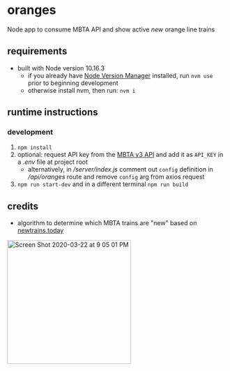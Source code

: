 # oranges
Node app to consume MBTA API and show active _new_ orange line trains

## requirements
* built with Node version 10.16.3
    * if you already have [Node Version Manager](https://github.com/nvm-sh/nvm) installed, run `nvm use` prior to beginning development
    * otherwise install nvm, then run: `nvm i`

## runtime instructions

### development
1. `npm install`
2. optional: request API key from the [MBTA v3 API](https://api-v3.mbta.com/docs/swagger/index.html) and add it as `API_KEY` in a _.env_ file at project root
    * alternatively, in _/server/index.js_ comment out `config` definition in _/api/oranges_ route and remove `config` arg from axios request
3. `npm run start-dev` and in a different terminal `npm run build`

## credits
* algorithm to determine which MBTA trains are "new" based on [newtrains.today](https://newtrains.today/)

<img width="284" alt="Screen Shot 2020-03-22 at 9 05 01 PM" src="https://user-images.githubusercontent.com/22733487/77270051-1d841d80-6c81-11ea-838d-a1b8e035904a.png">
